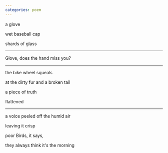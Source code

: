 ```yaml
---
categories: poem
---
```

a glove

wet baseball cap

shards of glass

***

Glove, does the hand miss you?

***

the bike wheel squeals

at the dirty fur and a broken tail

a piece of truth

flattened

***

a voice peeled off the humid air

leaving it crisp

poor Birds, it says,

they always think it's the morning
